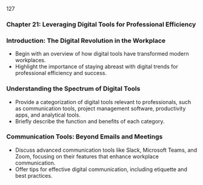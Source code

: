 127


### **Chapter 21: Leveraging Digital Tools for Professional Efficiency**

### **Introduction: The Digital Revolution in the Workplace**

- Begin with an overview of how digital tools have transformed modern workplaces.
- Highlight the importance of staying abreast with digital trends for professional efficiency and success.

### **Understanding the Spectrum of Digital Tools**

- Provide a categorization of digital tools relevant to professionals, such as communication tools, project 
management software, productivity apps, and analytical tools.
- Briefly describe the function and benefits of each category.

### **Communication Tools: Beyond Emails and Meetings**
- Discuss advanced communication tools like Slack, Microsoft Teams, and Zoom, focusing on their 
features that enhance workplace communication.
- Offer tips for effective digital communication, including etiquette and best practices.



